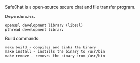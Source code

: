 SafeChat is a open-source secure chat and file transfer program.

Dependencies:

    openssl development library (libssl)
    pthread development library

Build commands:

    make build - compiles and links the binary
    make install - installs the binary to /usr/bin
    make remove - removes the binary from /usr/bin
